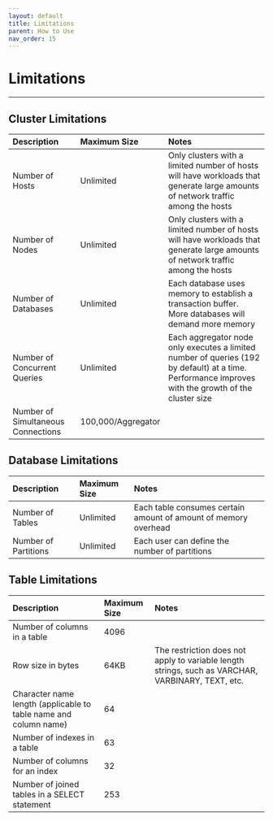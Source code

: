 ```yaml
---
layout: default
title: Limitations
parent: How to Use
nav_order: 15
---
```


# Limitations

---

## Cluster Limitations

| Description                        | Maximum Size       | Notes |
|:-----------------------------------|:-------------------|:------|
| Number of Hosts                    | Unlimited          | Only clusters with a limited number of hosts will have workloads that generate large amounts of network traffic among the hosts |
| Number of Nodes                    | Unlimited          | Only clusters with a limited number of hosts will have workloads that generate large amounts of network traffic among the hosts |
| Number of Databases | Unlimited    | Each database uses memory to establish a transaction buffer. More databases will demand more memory |
| Number of Concurrent Queries       | Unlimited          | Each aggregator node only executes a limited number of queries (192 by default) at a time. Performance improves with the growth of the cluster size |
| Number of Simultaneous Connections | 100,000/Aggregator | |

## Database Limitations

| Description          | Maximum Size | Notes |
|:---------------------|:-------------|:------|
| Number of Tables     | Unlimited    | Each table consumes certain amount of amount of memory overhead |
| Number of Partitions | Unlimited    | Each user can define the number of partitions |

## Table Limitations

| Description                                                      | Maximum Size | Notes |
|:-----------------------------------------------------------------|:-------------|:------|
| Number of columns in a table                                     | 4096         | |
| Row size in bytes                                                | 64KB         | The restriction does not apply to variable length strings, such as VARCHAR, VARBINARY, TEXT, etc. |
| Character name length (applicable to table name and column name) | 64           | |
| Number of indexes in a table                                     | 63           | |
| Number of columns for an index                                   | 32           | |
| Number of joined tables in a SELECT statement                    | 253          | |
